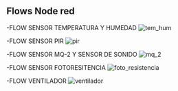 ## Flows Node red
-FLOW SENSOR TEMPERATURA Y HUMEDAD
![tem_hum](https://github.com/JulioJohan/AmbiSense_IOT/assets/92689016/74eb75c8-a7e2-43ad-934f-fd581ad6363d)
 

-FLOW SENSOR PIR
![pir](https://github.com/JulioJohan/AmbiSense_IOT/assets/92689016/553050aa-deba-4ace-80fa-6221cf060441)


-FLOW SENSOR MQ-2 Y SENSOR DE SONIDO
![mq_2](https://github.com/JulioJohan/AmbiSense_IOT/assets/92689016/6b297d09-44e9-4950-a63b-17a7c8c2633b)


-FLOW SENSOR FOTORESITENCIA
![foto_resistencia](https://github.com/JulioJohan/AmbiSense_IOT/assets/92689016/59967e90-706c-44b2-b6cd-ed3ddf5032a4)


-FLOW VENTILADOR
![ventilador](https://github.com/JulioJohan/AmbiSense_IOT/assets/92689016/1e209ff7-e950-4c33-9a75-0234c4623fdc)
